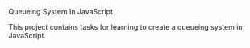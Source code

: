 Queueing System In JavaScript

This project contains tasks for learning to create a queueing system in JavaScript.


